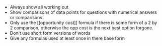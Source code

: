 * Always show all working out
* Show comparisons of data points for questions with numerical answers or comparisons
* Only use the [[opportunity cost]] formula if there is some form of a 2 by 2 comparison, otherwise the opp cost is the next best option forgone.
* Don't use short form versions of words
* Give any formulas used at least once in there base form